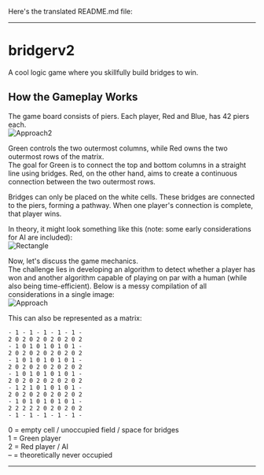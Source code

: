 Here's the translated README.md file:

---

# bridgerv2  
A cool logic game where you skillfully build bridges to win.

## How the Gameplay Works  
The game board consists of piers. Each player, Red and Blue, has 42 piers each.  
![Approach2](https://github.com/user-attachments/assets/8e3091a1-dd24-409b-acaa-de1cf77c1ad8)  

Green controls the two outermost columns, while Red owns the two outermost rows of the matrix.  
The goal for Green is to connect the top and bottom columns in a straight line using bridges. Red, on the other hand, aims to create a continuous connection between the two outermost rows.  

Bridges can only be placed on the white cells. These bridges are connected to the piers, forming a pathway. When one player's connection is complete, that player wins.  

In theory, it might look something like this (note: some early considerations for AI are included):  
![Rectangle](https://github.com/user-attachments/assets/86819cc5-8b2b-4b95-a01d-c8f11f4fab12)  

Now, let's discuss the game mechanics.  
The challenge lies in developing an algorithm to detect whether a player has won and another algorithm capable of playing on par with a human (while also being time-efficient). Below is a messy compilation of all considerations in a single image:  
![Approach](https://github.com/user-attachments/assets/7f9d8bdf-07e2-4e1d-a9b7-e6f3a793bba7)  

This can also be represented as a matrix:  
```
- 1 - 1 - 1 - 1 - 1 - 
2 0 2 0 2 0 2 0 2 0 2 
- 1 0 1 0 1 0 1 0 1 - 
2 0 2 0 2 0 2 0 2 0 2 
- 1 0 1 0 1 0 1 0 1 - 
2 0 2 0 2 0 2 0 2 0 2 
- 1 0 1 0 1 0 1 0 1 - 
2 0 2 0 2 0 2 0 2 0 2 
- 1 2 1 0 1 0 1 0 1 - 
2 0 2 0 2 0 2 0 2 0 2 
- 1 0 1 0 1 0 1 0 1 - 
2 2 2 2 2 0 2 0 2 0 2 
- 1 - 1 - 1 - 1 - 1 - 
```  

0 = empty cell / unoccupied field / space for bridges  
1 = Green player  
2 = Red player / AI  
– = theoretically never occupied  

---
